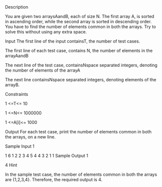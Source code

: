 Description

You are given two arraysAandB, each of size N.
The first array A, is sorted in ascending order, while the second array is sorted in descending order.
You have to find the number of elements common in both the arrays.
Try to solve this without using any extra space.


Input
The first line of the input containsT, the number of test cases.

The first line of each test case, contains N, the number of elements in the arrayAandB

The next line of the test case, containsNspace separated integers, denoting the number of elements of the arrayA

The next line containsNspace separated integers, denoting elements of the arrayB.

Constraints

1 <=T<= 10

1 <=N<= 1000000

1 <=A[i]<= 1000


Output
For each test case, print the number of elements common in both the arrays, on a new line.


Sample Input 1 

1
6
1 2 2 3 4 5
4 4 3 2 1 1
Sample Output 1

4
Hint

In the sample test case, the number of elements common in both the arrays are {1,2,3,4}. Therefore, the required output is 4.